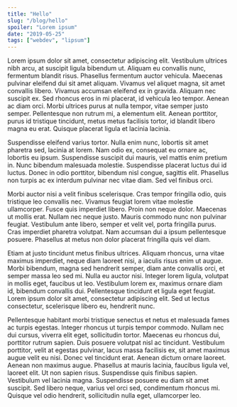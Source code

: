 ```yaml
---
title: "Hello"
slug: "/blog/hello"
spoiler: "Lorem ipsum"
date: "2019-05-25"
tags: ["webdev", "lipsum"]
---
```


Lorem ipsum dolor sit amet, consectetur adipiscing elit. Vestibulum ultrices nibh arcu, at suscipit ligula bibendum ut. Aliquam eu convallis nunc, fermentum blandit risus. Phasellus fermentum auctor vehicula. Maecenas pulvinar eleifend dui sit amet aliquam. Vivamus vel aliquet magna, sit amet convallis libero. Vivamus accumsan eleifend ex in gravida. Aliquam nec suscipit ex. Sed rhoncus eros in mi placerat, id vehicula leo tempor. Aenean ac diam orci. Morbi ultrices purus at nulla tempor, vitae semper justo semper. Pellentesque non rutrum mi, a elementum elit. Aenean porttitor, purus id tristique tincidunt, metus metus facilisis tortor, id blandit libero magna eu erat. Quisque placerat ligula et lacinia lacinia.

Suspendisse eleifend varius tortor. Nulla enim nunc, lobortis sit amet pharetra sed, lacinia at lorem. Nam odio ex, consequat eu ornare ac, lobortis eu ipsum. Suspendisse suscipit dui mauris, vel mattis enim pretium in. Nunc bibendum malesuada molestie. Suspendisse placerat luctus dui id luctus. Donec in odio porttitor, bibendum nisl congue, sagittis elit. Phasellus non turpis ac ex interdum pulvinar nec vitae diam. Sed vel finibus orci.

Morbi auctor nisi a velit finibus scelerisque. Cras tempor fringilla odio, quis tristique leo convallis nec. Vivamus feugiat lorem vitae molestie ullamcorper. Fusce quis imperdiet libero. Proin non neque dolor. Maecenas ut mollis erat. Nullam nec neque justo. Mauris commodo nunc non pulvinar feugiat. Vestibulum ante libero, semper et velit vel, porta fringilla purus. Cras imperdiet pharetra volutpat. Nam accumsan dui a ipsum pellentesque posuere. Phasellus at metus non dolor placerat fringilla quis vel diam.

Etiam at justo tincidunt metus finibus ultrices. Aliquam rhoncus, urna vitae maximus imperdiet, neque diam laoreet nisi, a iaculis risus enim ut augue. Morbi bibendum, magna sed hendrerit semper, diam ante convallis orci, et semper massa leo sed mi. Nulla eu auctor nisi. Integer lorem ligula, volutpat in mollis eget, faucibus ut leo. Vestibulum lorem ex, maximus ornare diam id, bibendum convallis dui. Pellentesque tincidunt et ligula eget feugiat. Lorem ipsum dolor sit amet, consectetur adipiscing elit. Sed ut lectus consectetur, scelerisque libero eu, hendrerit nunc.

Pellentesque habitant morbi tristique senectus et netus et malesuada fames ac turpis egestas. Integer rhoncus ut turpis tempor commodo. Nullam nec dui cursus, viverra elit eget, sollicitudin tortor. Maecenas eu rhoncus dui, porttitor rutrum sapien. Duis posuere volutpat nisl ac tincidunt. Vestibulum porttitor, velit at egestas pulvinar, lacus massa facilisis ex, sit amet maximus augue velit eu nisi. Donec vel tincidunt erat. Aenean dictum ornare laoreet. Aenean non maximus augue. Phasellus at mauris lacinia, faucibus ligula vel, laoreet elit. Ut non sapien risus. Suspendisse quis finibus sapien. Vestibulum vel lacinia magna. Suspendisse posuere eu diam sit amet suscipit. Sed libero neque, varius vel orci sed, condimentum rhoncus mi. Quisque vel odio hendrerit, sollicitudin nulla eget, ullamcorper leo.
